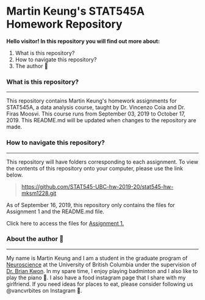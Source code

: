 # **Martin Keung's STAT545A Homework Repository**

**Hello visitor! In this repository you will find out more about:**

1.  What is this repository?
2.  How to navigate this repository?
3.  The author :boy:



### **What is this repository?**

---------------------------------

This repository contains Martin Keung's homework assignments for STAT545A, a data analysis course, taught by Dr. Vincenzo Coia and Dr. Firas Moosvi. This course runs from September 03, 2019 to October 17, 2019. This README.md will be updated when changes to the repository are made. 



### **How to navigate this repository?**

---------------------------------------------------------------------

This repository will have folders corresponding to each assignment. To view the contents of this repository onto your computer, please use the link below. 

> https://github.com/STAT545-UBC-hw-2019-20/stat545-hw-mksm1228.git

As of September 16, 2019, this repository only contains the files for Assignment 1 and the README.md file.

Click here to access the files for [Assignment 1.](https://github.com/STAT545-UBC-hw-2019-20/stat545-hw-mksm1228/tree/master/hw01)

### **About the author** :boy:

---------------------------------------------------------------------

My name is Martin Keung and I am a student in the graduate program of [Neuroscience](https://neuroscience.centreforbrainhealth.ca/) at the University of British Columbia under the supervision of [Dr. Brian Kwon](https://icord.org/researchers/dr-brian-kwon/). In my spare time, I enjoy playing badminton and I also like to play the piano :musical_note:. I also have a food instagram page that I share with my girlfriend. If you need ideas for places to eat, please consider following us @vancvrbites on Instagram :sushi:. 


